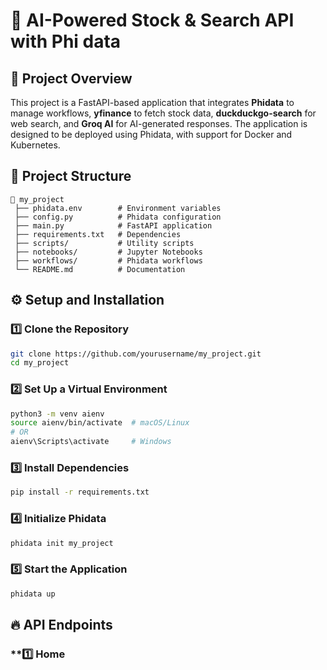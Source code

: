 # 📌 AI-Powered Stock & Search API with Phi data

## 🚀 Project Overview
This project is a FastAPI-based application that integrates **Phidata** to manage workflows, **yfinance** to fetch stock data, **duckduckgo-search** for web search, and **Groq AI** for AI-generated responses. The application is designed to be deployed using Phidata, with support for Docker and Kubernetes.

## 📂 Project Structure
```
📂 my_project
 ├── phidata.env        # Environment variables
 ├── config.py          # Phidata configuration
 ├── main.py            # FastAPI application
 ├── requirements.txt   # Dependencies
 ├── scripts/           # Utility scripts
 ├── notebooks/         # Jupyter Notebooks
 ├── workflows/         # Phidata workflows
 └── README.md          # Documentation
```

## ⚙️ Setup and Installation

### 1️⃣ **Clone the Repository**
```bash
git clone https://github.com/yourusername/my_project.git
cd my_project
```

### 2️⃣ **Set Up a Virtual Environment**
```bash
python3 -m venv aienv
source aienv/bin/activate  # macOS/Linux
# OR
aienv\Scripts\activate     # Windows
```

### 3️⃣ **Install Dependencies**
```bash
pip install -r requirements.txt
```

### 4️⃣ **Initialize Phidata**
```bash
phidata init my_project
```

### 5️⃣ **Start the Application**
```bash
phidata up
```

## 🔥 API Endpoints

### **1️⃣ Home